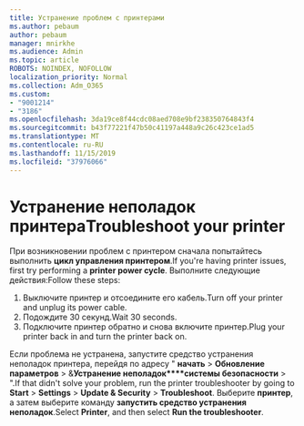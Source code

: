 ```yaml
---
title: Устранение проблем с принтерами
ms.author: pebaum
author: pebaum
manager: mnirkhe
ms.audience: Admin
ms.topic: article
ROBOTS: NOINDEX, NOFOLLOW
localization_priority: Normal
ms.collection: Adm_O365
ms.custom:
- "9001214"
- "3186"
ms.openlocfilehash: 3da19ce8f44cdc08aed708e9bf238350764843f4
ms.sourcegitcommit: b43f77221f47b50c41197a448a9c26c423ce1ad5
ms.translationtype: MT
ms.contentlocale: ru-RU
ms.lasthandoff: 11/15/2019
ms.locfileid: "37976066"
---
```

# <a name="troubleshoot-your-printer"></a><span data-ttu-id="b084d-102">Устранение неполадок принтера</span><span class="sxs-lookup"><span data-stu-id="b084d-102">Troubleshoot your printer</span></span>

<span data-ttu-id="b084d-103">При возникновении проблем с принтером сначала попытайтесь выполнить **цикл управления принтером**.</span><span class="sxs-lookup"><span data-stu-id="b084d-103">If you're having printer issues, first try performing a **printer power cycle**.</span></span> <span data-ttu-id="b084d-104">Выполните следующие действия:</span><span class="sxs-lookup"><span data-stu-id="b084d-104">Follow these steps:</span></span>

1. <span data-ttu-id="b084d-105">Выключите принтер и отсоедините его кабель.</span><span class="sxs-lookup"><span data-stu-id="b084d-105">Turn off your printer and unplug its power cable.</span></span>
2. <span data-ttu-id="b084d-106">Подождите 30 секунд.</span><span class="sxs-lookup"><span data-stu-id="b084d-106">Wait 30 seconds.</span></span>
3. <span data-ttu-id="b084d-107">Подключите принтер обратно и снова включите принтер.</span><span class="sxs-lookup"><span data-stu-id="b084d-107">Plug your printer back in and turn the printer back on.</span></span>

<span data-ttu-id="b084d-108">Если проблема не устранена, запустите средство устранения неполадок принтера, перейдя по адресу " **начать** > **Обновление параметров** > &**Устранение неполадок\*\*\*\*системы безопасности** > ".</span><span class="sxs-lookup"><span data-stu-id="b084d-108">If that didn't solve your problem, run the printer troubleshooter by going to **Start** > **Settings** > **Update & Security** > **Troubleshoot**.</span></span> <span data-ttu-id="b084d-109">Выберите **принтер**, а затем выберите команду **запустить средство устранения неполадок**.</span><span class="sxs-lookup"><span data-stu-id="b084d-109">Select **Printer**, and then select **Run the troubleshooter**.</span></span>